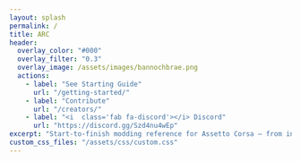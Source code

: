 ```yaml
---
layout: splash
permalink: /
title: ARC
header:
  overlay_color: "#000"
  overlay_filter: "0.3"
  overlay_image: /assets/images/bannochbrae.png
  actions:
    - label: "See Starting Guide"
      url: "/getting-started/"
    - label: "Contribute"
      url: "/creators/"
    - label: "<i  class='fab fa-discord'></i> Discord"
      url: "https://discord.gg/Szd4nu4wEp"
excerpt: "Start-to-finish modding reference for Assetto Corsa — from installation to visuals, and beyond."
custom_css_files: "/assets/css/custom.css"
---
```

